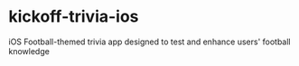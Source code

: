 # kickoff-trivia-ios
iOS Football-themed trivia app designed to test and enhance users' football knowledge

